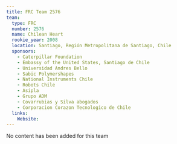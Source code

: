 ```yaml
---
title: FRC Team 2576
team:
  type: FRC
  number: 2576
  name: Chilean Heart
  rookie_year: 2008
  location: Santiago, Región Metropolitana de Santiago, Chile
  sponsors:
    - Caterpillar Foundation
    - Embassy of the United States, Santiago de Chile
    - Universidad Andres Bello
    - Sabic Polymershapes
    - National Instruments Chile
    - Robots Chile
    - Asipla
    - Grupo ADM
    - Covarrubias y Silva abogados
    - Corporacion Corazon Tecnologico de Chile
  links:
    Website: 
---
```

No content has been added for this team